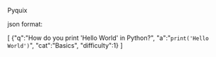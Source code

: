 Pyquix

json format:

[
  {"q":"How do you print 'Hello World' in Python?",
  "a":"<code>print('Hello World')</code>",
  "cat":"Basics",
  "difficulty":1}
]

